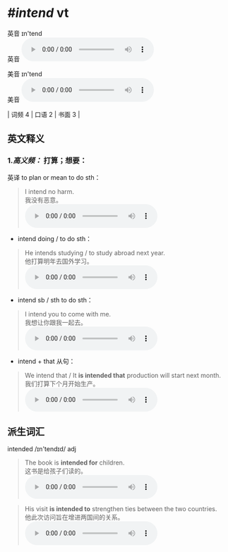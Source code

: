 # ***\#intend*** vt
英音 ɪn'tend  
英音
<audio src="./media/intend-B.aac" controls="controls"></audio>

美音 ɪn'tend  
美音
<audio src="./media/intend.aac" controls="controls"></audio>



| 词频 4 | 口语 2 | 书面 3 |  

英文释义
---
### 1.*高义频：* **打算；想要：**  
英译 to plan or mean to do sth：

 > I intend no harm.   
 > 我没有恶意。    
<audio src="./media/intend-1.aac" controls="controls"></audio>

- intend doing / to do sth：

 > He intends studying / to study abroad next year.  
 > 他打算明年去国外学习。    
<audio src="./media/intend-3.aac" controls="controls"></audio>

- intend sb / sth to do sth：

 > I intend you to come with me.   
 > 我想让你跟我一起去。    
<audio src="./media/intend-4.aac" controls="controls"></audio>

- intend + that 从句：

 > We intend that / It **is intended that** production will start next month.  
 > 我们打算下个月开始生产。    
<audio src="./media/intend50.aac" controls="controls"></audio>


派生词汇
---
intended /ɪn'tendɪd/ adj   
 > The book is **intended for** children.  
 > 这书是给孩子们读的。    
<audio src="./media/intend-2.aac" controls="controls"></audio>

 > His visit **is intended to** strengthen ties between the two countries.  
 > 他此次访问旨在增进两国间的关系。    
<audio src="./media/intend-517_AAC.aac" controls="controls"></audio>


